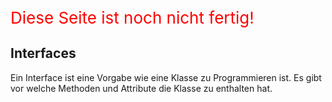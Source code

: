 <span style="font-size: 26px; color: red">Diese Seite ist noch nicht fertig!</span>

## Interfaces

Ein Interface ist eine Vorgabe wie eine Klasse zu Programmieren ist. Es gibt vor welche Methoden und Attribute die Klasse zu enthalten hat.